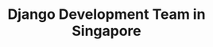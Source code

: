 ---
title: Django Development Team in Singapore
permalink: /landings/django-developer-singapore
technology: Django
location: Singapore
---